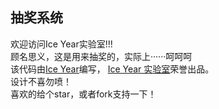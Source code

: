 ## 抽奖系统 ##
欢迎访问Ice Year实验室!!!  
顾名思义，这是用来抽奖的，实际上······呵呵呵  
该代码由[Ice Year](https://iceyear.ml)编写， [Ice Year 实验室](https://iceyear.ml/lab)荣誉出品。  
设计不喜勿喷！  
喜欢的给个star，或者fork支持一下！
